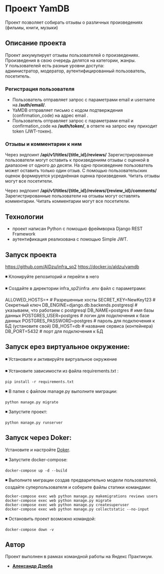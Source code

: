
# Проект YamDB  
  
Проект позволяет собирать отзывы о различных произведениях (фильмы, книги, музыки)  
  
## Описание проекта  
  
Проект аккумулирует отзывы пользователей о произведениях.  
Произведения в свою очередь делятся на категории, жанры.  
У пользователей есть разные уровни доступа:  
администратор, модератор, аутентифицированный пользователь, посетитель.

### Регистрация пользователя  
- Пользователь отправляет запрос с параметрами email и username на **/auth/email/**.  
- YaMDB отправляет письмо с кодом подтверждения (confirmation_code) на адрес email . 
- Пользователь отправляет запрос с параметрами email и confirmation_code на **/auth/token/**, в ответе на запрос ему приходит token (JWT-токен).  

### Отзывы и комментарии к ним 
Через эндпоинт **/api/v1/titles/{title_id}/reviews/**
Зарегистрированные пользователи могут оставить к произведениям отзывы с оценкой в диапазоне от одного до десяти. На одно произведение пользователь может оставить только один отзыв. С помощью пользовательских оценок формируется усреднённая оценка произведения. Читать отзывы могут все посетители. 

Через эндпоинт **/api/v1/titles/{title_id}/reviews/{review_id}/comments/**
Зарегистрированные пользователи на отзывы могут оставлять комментарии. Читать комментарии могут все посетители.
 

## Технологии  
  
- проект написан Python с помощью фреймворка Django REST Framework  
- аутентификация реализована с помощью Simple JWT.  

## Запуск проекта

https://github.com/AlDzu/infra_sp2
https://docker.io/aldzu/yamdb

◾ Клонируйте репозиторий и перейти в него

◾ Создайте в директории infra_sp2\infra .env файл с параметрами:

ALLOWED_HOSTS=*  # Разрешенные хосты
SECRET_KEY=NewKey123  # Секретный ключ
DB_ENGINE=django.db.backends.postgresql  # указываем, что работаем с postgresql
DB_NAME=postgres  # имя базы данных
POSTGRES_USER=postgres  # логин для подключения к базе данных
POSTGRES_PASSWORD=postgres  # пароль для подключения к БД (установите свой)
DB_HOST=db  # название сервиса (контейнера)
DB_PORT=5432   # порт для подключения к БД

## Запуск ерез виртуальное окружение:
◾ Установите и активируйте виртуальное окружение

◾ Установите зависимости из файла requirements.txt :
```
pip install -r requirements.txt
```
◾ В папке с файлом manage.py выполните миграции:
```
python manage.py migrate
```
◾ Запустите проект:
```
python manage.py runserver
```
## Запуск через Doker:

Установите и настройте [Doker](https://www.docker.com/products/docker-desktop/).

◾ Запустите docker-compose:
```
docker-compose up -d --build
```
◾ Выполните миграции создав предварительно модели пользователей, создайте суперпользователя и соберите файлы статики командами:
```
docker-compose exec web python manage.py makemigrations reviews users
docker-compose exec web python manage.py migrate
docker-compose exec web python manage.py createsuperuser
docker-compose exec web python manage.py collectstatic --no-input
```
◾ Остановить проект возможно командой:
```
docker-compose down -v
```

## Автор
Проект выполнен в рамках командной работы на Яндекс Практикум.

- **[Александр Дзюба](https://github.com/AlDzu)**